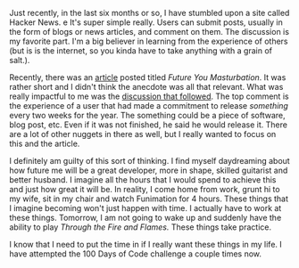 Just recently, in the last six months or so, I have stumbled upon a site called Hacker News. 
e
It's super simple really.
Users can submit posts, usually in the form of blogs or news articles, and comment on them.
The discussion is my favorite part.
I'm a big believer in learning from the experience of others (but is is the internet, so you kinda have to take anything with a grain of salt.).

Recently, there was an [article](https://www.howitactuallyworks.com/archives/future_you_masturbation.html) posted titled *Future You Masturbation*.
It was rather short and I didn't think the anecdote was all that relevant.
What was really impactful to me was the [discussion that followed](https://news.ycombinator.com/item?id=19356029).
The top comment is the experience of a user that had made a commitment to release *something* every two weeks for the year.
The something could be a piece of software, blog post, etc.
Even if it was not finished, he said he would release it.
There are a lot of other nuggets in there as well, but I really wanted to focus on this and the article.

I definitely am guilty of this sort of thinking.
I find myself daydreaming about how future me will be a great developer, more in shape, skilled guitarist and better husband.
I imagine all the hours that I would spend to achieve this and just how great it will be.
In reality, I come home from work, grunt hi to my wife, sit in my chair and watch Funimation for 4 hours.
These things that I imagine becoming won't just happen with time.
I actually have to work at these things.
Tomorrow, I am not going to wake up and suddenly have the ability to play *Through the Fire and Flames.*
These things take practice.

I know that I need to put the time in if I really want these things in my life. 
I have attempted the 100 Days of Code challenge a couple times now.

